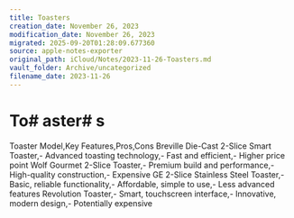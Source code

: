 ```yaml
---
title: Toasters
creation_date: November 26, 2023
modification_date: November 26, 2023
migrated: 2025-09-20T01:28:09.677360
source: apple-notes-exporter
original_path: iCloud/Notes/2023-11-26-Toasters.md
vault_folder: Archive/uncategorized
filename_date: 2023-11-26
---
```



# To# aster# s 

Toaster Model,Key Features,Pros,Cons
Breville Die-Cast 2-Slice Smart Toaster,- Advanced toasting technology,- Fast and efficient,- Higher price point
Wolf Gourmet 2-Slice Toaster,- Premium build and performance,- High-quality construction,- Expensive
GE 2-Slice Stainless Steel Toaster,- Basic, reliable functionality,- Affordable, simple to use,- Less advanced features
Revolution Toaster,- Smart, touchscreen interface,- Innovative, modern design,- Potentially expensive

